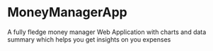 # MoneyManagerApp
A fully fledge money manager Web Application with charts and data summary which helps you get insights on you expenses
